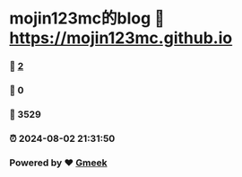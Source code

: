 # mojin123mc的blog :link: https://mojin123mc.github.io 
### :page_facing_up: [2](https://mojin123mc.github.io/tag.html) 
### :speech_balloon: 0 
### :hibiscus: 3529 
### :alarm_clock: 2024-08-02 21:31:50 
### Powered by :heart: [Gmeek](https://github.com/Meekdai/Gmeek)
